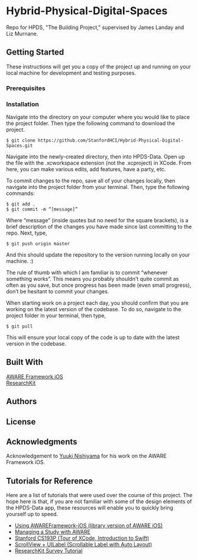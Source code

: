 # Hybrid-Physical-Digital-Spaces
Repo for HPDS, "The Building Project," supervised by James Landay and Liz Murnane.

## Getting Started
These instructions will get you a copy of the project up and running on your local machine for development and testing purposes.

### Prerequisites

### Installation
Navigate into the directory on your computer where you would like to place the project folder. Then type the following command to download the project.

```
$ git clone https://github.com/StanfordHCI/Hybrid-Physical-Digital-Spaces.git
```

Navigate into the newly-created directory, then into HPDS-Data. Open up the file with the .xcworkspace extension (not the .xcproject) in XCode. From here, you can make various edits, add features, have a party, etc.

To commit changes to the repo, save all of your changes locally, then navigate into the project folder from your terminal. Then, type the following commands:

```
$ git add .
$ git commit -m “[message]”
```

Where “message” (inside quotes but no need for the square brackets), is a brief description of the changes you have made since  last committing to the repo. Next, type,

```
$ git push origin master
```

And this should update the repository to the version running locally on your machine. :)

The rule of thumb with which I am familiar is to commit “whenever something works”. This means you probably shouldn't quite commit as often as you save, but once progress has been made (even small progress), don’t be hesitant to commit your changes.

When starting work on a project each day, you should confirm that you are working on the latest version of the codebase. To do so, navigate to the project folder in your terminal, then type,

```
$ git pull
```

This will ensure your local copy of the code is up to date with the latest version in the codebase.

## Built With
[AWARE Framework iOS](https://github.com/tetujin/AWAREFramework-iOS)  
[ResearchKit](https://github.com/ResearchKit/ResearchKit)

## Authors

## License

## Acknowledgments
Acknowledgement to [Yuuki Nishiyama](https://github.com/tetujin) for his work on the AWARE Framework iOS.

## Tutorials for Reference
Here are a list of tutorials that were used over the course of this project. The hope here is that, if you are not familiar with some of the design elements of the HPDS-Data app, these resources will enable you to quickly bring yourself up to speed.

* [Using AWAREFramework-iOS (library version of AWARE iOS)](http://www.awareframework.com/creating-a-standalone-ios-application-with-awareframework-ios/)
* [Managing a Study with AWARE](http://www.awareframework.com/run-a-study-with-aware/)
* [Stanford CS193P (Tour of XCode, Introduction to Swift)](https://www.youtube.com/playlist?list=PLPA-ayBrweUz32NSgNZdl0_QISw-f12Ai)
* [ScrollView + UILabel (Scrollable Label with Auto Layout)](https://www.youtube.com/watch?v=odOLFazBBsU)
* [ResearchKit Survey Tutorial](https://www.raywenderlich.com/104575/researchkit-tutorial-with-swift)
